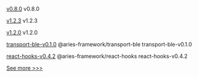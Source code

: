 
[v0.8.0](https://github.com/hyperledger/aries-acapy-docs/releases/tag/v0.8.0) v0.8.0

[v1.2.3](https://github.com/hyperledger/firefly-tokens-erc20-erc721/releases/tag/v1.2.3) v1.2.3

[v1.2.0](https://github.com/hyperledger/cacti/releases/tag/v1.2.0) v1.2.0

[transport-ble-v0.1.0](https://github.com/hyperledger/aries-framework-javascript-ext/releases/tag/transport-ble-v0.1.0) @aries-framework/transport-ble transport-ble-v0.1.0

[react-hooks-v0.4.2](https://github.com/hyperledger/aries-framework-javascript-ext/releases/tag/react-hooks-v0.4.2) @aries-framework/react-hooks react-hooks-v0.4.2


[See more >>>](https://start-here.hyperledger.org/releases)
